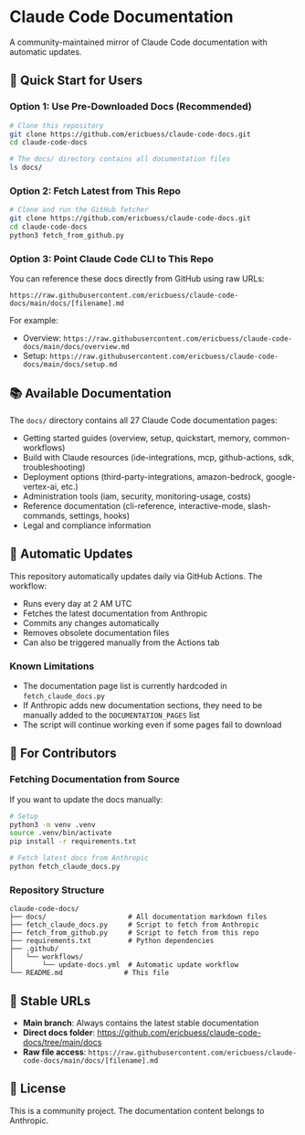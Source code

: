 # Claude Code Documentation

A community-maintained mirror of Claude Code documentation with automatic updates.

## 🚀 Quick Start for Users

### Option 1: Use Pre-Downloaded Docs (Recommended)
```bash
# Clone this repository
git clone https://github.com/ericbuess/claude-code-docs.git
cd claude-code-docs

# The docs/ directory contains all documentation files
ls docs/
```

### Option 2: Fetch Latest from This Repo
```bash
# Clone and run the GitHub fetcher
git clone https://github.com/ericbuess/claude-code-docs.git
cd claude-code-docs
python3 fetch_from_github.py
```

### Option 3: Point Claude Code CLI to This Repo
You can reference these docs directly from GitHub using raw URLs:
```
https://raw.githubusercontent.com/ericbuess/claude-code-docs/main/docs/[filename].md
```

For example:
- Overview: `https://raw.githubusercontent.com/ericbuess/claude-code-docs/main/docs/overview.md`
- Setup: `https://raw.githubusercontent.com/ericbuess/claude-code-docs/main/docs/setup.md`

## 📚 Available Documentation

The `docs/` directory contains all 27 Claude Code documentation pages:
- Getting started guides (overview, setup, quickstart, memory, common-workflows)
- Build with Claude resources (ide-integrations, mcp, github-actions, sdk, troubleshooting)
- Deployment options (third-party-integrations, amazon-bedrock, google-vertex-ai, etc.)
- Administration tools (iam, security, monitoring-usage, costs)
- Reference documentation (cli-reference, interactive-mode, slash-commands, settings, hooks)
- Legal and compliance information

## 🔄 Automatic Updates

This repository automatically updates daily via GitHub Actions. The workflow:
- Runs every day at 2 AM UTC
- Fetches the latest documentation from Anthropic
- Commits any changes automatically
- Removes obsolete documentation files
- Can also be triggered manually from the Actions tab

### Known Limitations
- The documentation page list is currently hardcoded in `fetch_claude_docs.py`
- If Anthropic adds new documentation sections, they need to be manually added to the `DOCUMENTATION_PAGES` list
- The script will continue working even if some pages fail to download

## 📖 For Contributors

### Fetching Documentation from Source
If you want to update the docs manually:

```bash
# Setup
python3 -m venv .venv
source .venv/bin/activate
pip install -r requirements.txt

# Fetch latest docs from Anthropic
python fetch_claude_docs.py
```

### Repository Structure
```
claude-code-docs/
├── docs/                    # All documentation markdown files
├── fetch_claude_docs.py     # Script to fetch from Anthropic
├── fetch_from_github.py     # Script to fetch from this repo
├── requirements.txt         # Python dependencies
├── .github/
│   └── workflows/
│       └── update-docs.yml  # Automatic update workflow
└── README.md               # This file
```

## 🔗 Stable URLs

- **Main branch**: Always contains the latest stable documentation
- **Direct docs folder**: https://github.com/ericbuess/claude-code-docs/tree/main/docs
- **Raw file access**: `https://raw.githubusercontent.com/ericbuess/claude-code-docs/main/docs/[filename].md`

## 📝 License

This is a community project. The documentation content belongs to Anthropic.